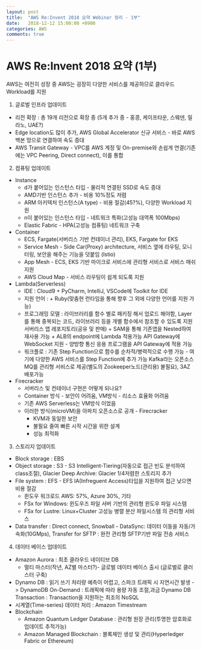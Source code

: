 ```yaml
---
layout: post
title:  "AWS Re:Invent 2018 요약 Webinar 정리 - 1부"
date:   2018-12-12 15:00:00 +0900
categories: AWS
comments: true
---
```

# AWS Re:Invent 2018 요약 (1부)
AWS는 여전히 성장 중
AWS는 굉장히 다양한 서비스를 제공하므로 클라우드 Workload를 지원
1. 글로벌 인프라 업데이트
  - 리전 확장 : 총 19개 리전으로 확장 중 (5개 추가 중 - 홍콩, 케이프타운, 스웨덴, 밀라노, UAE?)
  - Edge location도 많이 추가, AWS Global Accelerator 신규 서비스 - 바로 AWS 백본 망으로 연결하여 속도 증대
  - AWS Transit Gateway - VPC를 AWS 계정 및 On-premise와 손쉽게 연결(기존에는 VPC Peering, Direct connect), 이를 통합
2. 컴퓨팅 업데이트
  - Instance
    - d가 붙어있는 인스턴스 타입 - 물리적 연결된 SSD로 속도 증대
    - AMD기반 인스턴스 추가 - 비용 10%정도 저렴
    - ARM 아키텍처 인스턴스(A type) - 비용 절감(45?%), 다양한 Workload 지원
    - n이 붙어있는 인스턴스 타입 - 네트워크 특화(고성능 대역폭 100Mbps)
    - Elastic Fabric - HPA(고성능 컴퓨팅) 네트워크 구축
  - Container
    - ECS, Fargate(서버리스 기반 컨테이너 관리), EKS, Fargate for EKS
    - Service Mesh - Side Car(Proxy) architecture, 서비스 옆에 라우팅, 모니터링, 보안을 해주는 기능을 덧붙임 (Istio)
    - App Mesh - ECS, EKS 기반 마이크로 서비스에 관리형 서비스로 서비스 매쉬 지원
    - AWS Cloud Map - 서비스 라우팅이 쉽게 되도록 지원
  - Lambda(Serverless)
    - IDE : Cloud9 + PyCharm, IntelliJ, VSCode에 Toolkit for IDE
    - 지원 언어 : + Ruby(맞춤현 런타임을 통해 향후 그 외에 다양한 언어를 지원 가능)
    - 프로그래밍 모델 : 라이브러리를 함수 별로 패키징 해서 업로드 해야함, Layer를 통해 중복되는 코드, 라이브러리 등을 개별 함수에서 참조할 수 있도록 지원
      서버리스 앱 레포지토리(공유 및 판매) + SAM을 통해 기존앱을 Nested하여 재사용 가능 + ALB의 endpoint에 Lambda 적용가능
      API Gateway에 WebSocket 지원 - 양방향 통신 응용 프로그램을 API Gateway에 적용 가능
    - 워크플로 : 기존 Step Function으로 함수를 순차적/병력적으로 수행 가능 - 여기에 다양한 AWS 서비스를 Step Function에 추가 가능
      Kafka라는 오픈소스 MQ를 관리형 서비스로 제공(별도의 Zookeeper노드(관리용) 불필요), 3AZ 배포가능
  - Firecracker
    - 서버리스 및 컨테이너 구현은 어떻게 되나요?
    - Container 방식 - 보안이 어려움, VM방식 - 리소스 효율화 어려움
    - 기존 AWS Serverless는 VM방식 이었음
    - 이러한 방식(microVM)을 아파치 오픈소스로 공개 - Firecracker
      - KVM과 동일한 보안
      - 불필요 줄여 빠른 시작 시간을 위한 설계
      - 성능 최적화
3. 스토리지 업데이트
  - Block storage : EBS
  - Object storage : S3 - S3 Intelligent-Tiering(자동으로 접근 빈도 분석하여 class조절), Glacier Deep Archive: Glacier 1/4저렴한 스토리지 추가
  - File system : EFS - EFS IA(Infreguent Access)타입을 지원하여 접근 낮으면 비용 절감
    - 윈도우 워크로드 AWS: 57%, Azure 30%, 기타
    - FSx for Windows: 윈도우즈 파일 서버 기반의 관리형 윈도우 파일 시스템
    - FSx for Lustre: Linux+Cluster 고성능 병렬 분산 파일시스템 의 관리형 서비스
  - Data transfer : Direct connect, Snowball - DataSync: 데이터 이동을 자동/가속화(10GMps), Transfer for SFTP : 완전 관리형 SFTP기반 파일 전송 서비스

4. 데이터 베이스 업데이트
  - Amazon Aurora : 최초 클라우드 네이티브 DB
    - 멀티 마스터(작년, AZ별 마스터?)- 글로벌 데이터 베이스 출시 (글로벌로 클러스터 구축)
  - Dynamo DB : 읽기 쓰기 처리량 예측이 어렵고, 스파크 트래픽 시 지연시간 발생 -> DynamoDB On-Demand : 트래픽에 따라 용량 자동 조절,과금
    Dynamo DB Transaction : Transaction을 지원하는 최조의 NoSQL
  - 시계열(Time-series) 데이터 처리 : Amazon Timestream
  - Blockchain
    - Amazon Quantum Ledger Database : 관리형 원장 관리(투명한 암호화로 업데이트 추적가능)
    - Amazon Managed Blockchain : 블록체인 생성 및 관리(Hyperledger Fabric or Ethereum)

  
